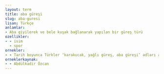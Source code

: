 ```yaml
---
layout: term
title: aba güreşi
slug: aba-guresi
lisan: Türkçe
anlamlar:
- Aba giyilerek ve bele kuşak bağlanarak yapılan bir güreş türü
ozellikler:
- - isim
  - spor
ornekler:
- - Tarih boyunca Türkler ‘karakucak, yağlı güreş, aba güreşi’ adları altında güreşler yapmışlardır.
orneklerkaynak:
- - Abdülkadir Özcan
---
```

